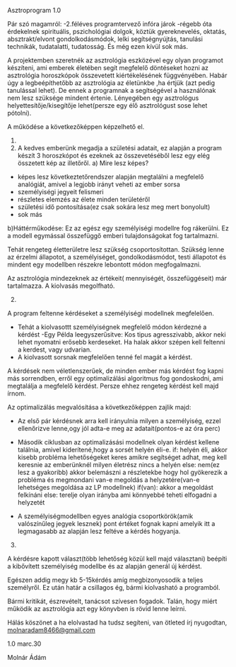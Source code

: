 Asztroprogram 1.0

Pár szó magamról: 
-2.féléves programtervező infóra járok
-régebb óta érdekelnek spirituális, pszichológiai dolgok, köztük gyereknevelés, oktatás, absztrakt/elvont gondolkodásmódok, lelki segítségnyújtás, tanulási technikák, tudatalatti, tudatosság. És még ezen kívül sok más. 

A projektemben szeretnék az asztrológia eszközével egy olyan programot készíteni, ami emberek életében segít megfelelő döntéseket hozni az asztrológia horoszkópok összevetett kiértékelésének  függvényében. 
Habár úgy a legbeépíthetőbb az asztrológia az életünkbe ,ha értjük (azt pedig tanulással lehet). De ennek a programnak a segítségével a használónak nem lesz szüksége mindent értenie. 
Lényegében egy asztrológus helyettesítője/kisegítője lehet(persze egy élő asztrológust sose lehet pótolni).

A működése a következőképpen képzelhető el. 

1.
2.  A kedves emberünk megadja a születési adatait, ez alapján a program készít 3 horoszkópot és ezeknek az összevetéséből lesz egy elég összetett kép az illetőről. 
a) Mire lesz képes?
- képes lesz következtetőrendszer alapján megtalálni a megfelelő analógiát, amivel a legjobb irányt veheti az ember sorsa
- személyiségi jegyeit felismeri
- részletes elemzés az élete minden területéről
- születési idő pontosítása(ez csak sokára lesz meg mert bonyolult) 
- sok más

b)Háttérműkodése:
Ez az egész egy személyiségi modellre fog rákerülni. 
Ez a modell egymással összefüggő emberi tulajdonságokat fog tartalmazni. 

Tehát rengeteg életterületre lesz szükség csoportosítottan.
Szükség lenne az érzelmi állapotot, a személyiséget, gondolkodásmódot, testi állapotot és mindent egy modellben részekre lebontott módon megfogalmazni. 

Az asztrológia mindezeknek az értékeit( mennyiségét, összefüggéseit) már tartalmazza. A kiolvasás megolfható.

2.
A program feltenne kérdéseket a személyiségi modellnek megfelelően.
- Tehát a kiolvasottt személyiségnek megfelelő módon kérdezné a kérdést 
-Egy Példa leegyszerűsitve:
  Kos tipus agresszivabb, akkor neki lehet nyomatni erősebb kerdeseket. 
  Ha halak akkor szépen kell feltenni a kerdest, vagy udvarian. 
- A kiolvasott sorsnak megfelelően tenné fel magát a kérdést. 

A kérdések nem véletlenszerűek, de minden ember más kérdést fog kapni más sorrendben, erről egy optimalizálási algoritmus fog gondoskodni, ami
megtalálja a megfelelő kérdést. Persze ehhez rengeteg kérdést kell majd írnom. 

Az optimalizálás megvalósítása a következőképpen zajlik majd:
- Az első pár kérdésnek arra kell irányulnia milyen a személyiség, ezzel ellenőrizve lenne,ogy jól adta-e meg az adatait(pontos-e az óra perc)
- Második ciklusban az optimalizásási modellnek olyan kérdést kellene találnia, amivel kiderítené,hogy a sorsét helyén éli-e.
  if: helyén éli, akkor kisebb probléma lehetőségeket keres amikre segítséget adhat, meg kell keresnie az emberünknél milyen életrész nincs a helyén
  else: nem(ez lesz a gyakoribb) akkor belemászni a részletekbe hogy hol gyökerezik a probléma és megmondani van-e megoldás a helyzetére(van-e lehetséges megoldása az LP modellnek)
       if(van): akkor a megoldást felkínáni 
       else: terelje olyan irányba ami könnyebbé teheti elfogadni a helyzetét

- A személyiségmodellben egyes analógia csoportkörök(amik valószínűleg jegyek lesznek) pont értéket fognak kapni amelyik itt a legmagasabb az alapján lesz feltéve a kérdés hogyanja.


3.
A kérdésre kapott választ(több lehetőség közül kell majd választani) beépíti a kibővített személyiség modellbe és az alapján generál új kérdést. 

Egészen addig megy kb 5-15kérdés amíg megbizonyosodik a teljes személyről. Ez után határ a csillagos ég, bármi kiolvasható a programból.


Bármi kritikát, észrevételt, tanácsot szívesen fogadok. 
Talán, hogy miért működik az asztrológia azt egy könyvben is rövid lenne leírni. 


Hálás köszönet a ha elolvastad ha tudsz segíteni, van ötleted írj nyugodtan, molnaradam8466@gmail.com



1.0 marc.30

Molnár Ádám
